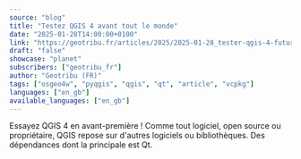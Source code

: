 ```yaml
---
source: "blog"
title: "Testez QGIS 4 avant tout le monde"
date: "2025-01-28T14:00:00+0100"
link: "https://geotribu.fr/articles/2025/2025-01-28_tester-qgis-4-futur-sig-open-source/?utm_source=rss-feed&utm_medium=RSS&utm_campaign=feed-syndication"
draft: "false"
showcase: "planet"
subscribers: ["geotribu_fr"]
author: "Geotribu (FR)"
tags: ["osgeo4w", "pyqgis", "qgis", "qt", "article", "vcpkg"]
languages: ["en_gb"]
available_languages: ["en_gb"]
---
```


Essayez QGIS 4 en avant-première ! Comme tout logiciel, open source ou propriétaire, QGIS repose sur d'autres logiciels ou bibliothèques. Des dépendances dont la principale est Qt.
